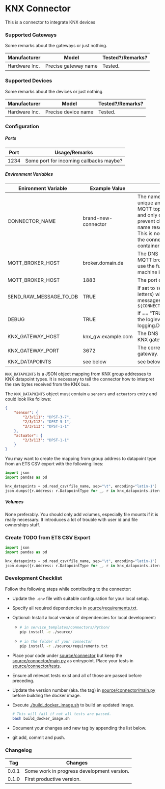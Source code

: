 # KNX Connector

This is a connector to integrate KNX devices



### Supported Gateways

Some remarks about the gateways or just nothing.

| Manufacturer  | Model                | Tested?/Remarks? |
| ------------- | -------------------- | ---------------- |
| Hardware Inc. | Precise gateway name | Tested.          |



### Supported Devices

Some remarks about the devices or just nothing.

| Manufacturer  | Model               | Tested?/Remarks? |
| ------------- | ------------------- | ---------------- |
| Hardware Inc. | Precise device name | Tested.          |



### Configuration

##### Ports

| Port | Usage/Remarks                           |
| ---- | --------------------------------------- |
| 1234 | Some port for incoming callbacks maybe? |

##### Environment Variables

| Enironment Variable    | Example  Value      | Usage/Remarks                                                |
| ---------------------- | ------------------- | ------------------------------------------------------------ |
| CONNECTOR_NAME         | brand-new-connector | The name of the connector. Must be unique and is used to compute the MQTT topics. Use all lowercase chars and only dashes for separation to prevent clashes with Dockers internal name resolution system. **Beware:** This is not the name of the image of the connector but of the created container. |
| MQTT_BROKER_HOST       | broker.domain.de    | The DNS name or IP address of the MQTT broker. `localhost` will not work, use the full DNS name of the host machine instead. |
| MQTT_BROKER_HOST       | 1883                | The port of the MQTT broker.                                 |
| SEND_RAW_MESSAGE_TO_DB | TRUE                | If set to `TRUE` (that is a string of capital letters) will publish all received raw messages on topic `${CONNECTOR_NAME}/raw_message_to_db` |
| DEBUG                  | TRUE                | If == "TRUE" (i.e. the string) will set the loglevel of the connector the logging.DEBUG. Else is logging.INFO. |
| KNX_GATEWAY_HOST       | knx_gw.example.com  | The DNS name or IP address of the KNX gateway to connect to. |
| KNX_GATEWAY_PORT       | 3672                | The corresponding port for the gateway. Defaults to `3671`   |
| KNX_DATAPOINTS         | see below           | see below                                                    |

`KNX_DATAPOINTS` is a JSON object mapping from KNX group addresses to KNX datapoint types. It is necessary to tell the connector how to interpret the raw bytes received from the KNX bus.

The `KNX_DATAPOINTS` object must contain a `sensors` and `actuators` entry and could look like follows:

```json
{
    "sensor": {
        "2/3/111": "DPST-3-7",
        "2/3/112": "DPST-5-1",
        "2/3/113": "DPST-1-1"
    },
    "actuator": {
        "2/3/113": "DPST-1-1"
    }
}
```

You may want to create the mapping from group address to datapoint type from an ETS CSV export with the following lines:

```python
import json
import pandas as pd

knx_datapoints = pd.read_csv(file_name, sep="\t", encoding="latin-1")
json.dumps({r.Address: r.DatapointType for _, r in knx_datapoints.iterrows()}, indent=4)
```





##### Volumes

None preferably. You should only add volumes, especially file mounts if it is really necessary. It introduces a lot of trouble with user id and file ownerships stuff.



### Create TODO from ETS CSV Export

```python
import json
import pandas as pd

knx_datapoints = pd.read_csv(file_name, sep="\t", encoding="latin-1")
json.dumps({r.Address: r.DatapointType for _, r in knx_datapoints.iterrows()})
```





### Development Checklist

Follow the following steps while contributing to the connector:

* Update the `.env` file with suitable configuration for your local setup.

* Specify all required dependencies in [source/requirements.txt](source/requirements.txt).

* Optional: Install a local version of dependencies for local development:

  * ```bash
    # in service_templates/connectors/Python/
    pip install -e ./source/
    ```

  * ```bash
    # in the folder of your connector
    pip install -r ./source/requirements.txt
    ```

* Place your code under [source/connector](./source/connector) but keep the [source/connector/main.py](./source/connector/main.py) as entrypoint. Place your tests in [source/connector/tests](./source/connector/tests).

* Ensure all relevant tests exist and all of those are passed before preceding. 

* Update the version number (aka. the tag) in [source/connector/main.py](./source/connector/main.py) before building the docker image. 

* Execute [./build_docker_image.sh](./build_docker_image.sh) to build an updated image. 

  ```bash
  # This will fail if not all tests are passed.
  bash build_docker_image.sh
  ```

* Document your changes and new tag by appending the list below.

* git add, commit and push.



### Changelog

| Tag   | Changes                                    |
| ----- | ------------------------------------------ |
| 0.0.1 | Some work in progress development version. |
| 0.1.0 | First productive version.                  |